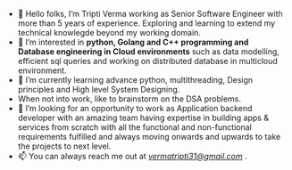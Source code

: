 - 👋 Hello folks, I’m Tripti Verma working as Senior Software Engineer with more than 5 years of experience. Exploring and learning to extend my technical knowlegde beyond my working domain.
- 👀 I’m interested in <b>python, Golang and C++ programming and Database engineering in Cloud environments</b> such as data modelling, efficient sql queries and working on distributed database in multicloud environment.
- 🌱 I’m currently learning advance python, multithreading, Design principles and High level System Designing.
- When not into work, like to brainstorm on the DSA problems.
- 💞️ I’m looking for an opportunity to work as Application backend developer with an amazing team having expertise in building apps & services from scratch with all the functional and non-functional requirements fulfilled and always moving onwards and upwards to take the projects to next level.
- 📫 You can always reach me out at *vermatripti31@gmail.com* .

<!---
triptiverma31/triptiverma31 is a ✨ special ✨ repository because its `README.md` (this file) appears on your GitHub profile.
You can click the Preview link to take a look at your changes.
--->
